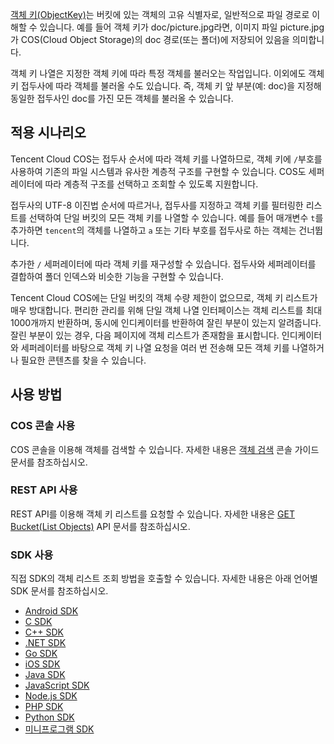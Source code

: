 [객체 키(ObjectKey)](https://intl.cloud.tencent.com/document/product/436/13324)는 버킷에 있는 객체의 고유 식별자로, 일반적으로 파일 경로로 이해할 수 있습니다. 예를 들어 객체 키가 doc/picture.jpg라면, 이미지 파일 picture.jpg가 COS(Cloud Object Storage)의 doc 경로(또는 폴더)에 저장되어 있음을 의미합니다.

객체 키 나열은 지정한 객체 키에 따라 특정 객체를 불러오는 작업입니다. 이외에도 객체 키 접두사에 따라 객체를 불러올 수도 있습니다. 즉, 객체 키 앞 부분(예: doc)을 지정해 동일한 접두사인 doc를 가진 모든 객체를 불러올 수 있습니다.

## 적용 시나리오

Tencent Cloud COS는 접두사 순서에 따라 객체 키를 나열하므로, 객체 키에 `/`부호를 사용하여 기존의 파일 시스템과 유사한 계층적 구조를 구현할 수 있습니다. COS도 세퍼레이터에 따라 계층적 구조를 선택하고 조회할 수 있도록 지원합니다.

접두사의 UTF-8 이진법 순서에 따르거나, 접두사를 지정하고 객체 키를 필터링한 리스트를 선택하여 단일 버킷의 모든 객체 키를 나열할 수 있습니다. 예를 들어 매개변수 `t`를 추가하면 `tencent`의 객체를 나열하고 `a` 또는 기타 부호를 접두사로 하는 객체는 건너뜁니다.

추가한 `/` 세퍼레이터에 따라 객체 키를 재구성할 수 있습니다. 접두사와 세퍼레이터를 결합하여 폴더 인덱스와 비슷한 기능을 구현할 수 있습니다.

Tencent Cloud COS에는 단일 버킷의 객체 수량 제한이 없으므로, 객체 키 리스트가 매우 방대합니다. 편리한 관리를 위해 단일 객체 나열 인터페이스는 객체 리스트를 최대 1000개까지 반환하며, 동시에 인디케이터를 반환하여 잘린 부분이 있는지 알려줍니다. 잘린 부분이 있는 경우, 다음 페이지에 객체 리스트가 존재함을 표시합니다. 인디케이터와 세퍼레이터를 바탕으로 객체 키 나열 요청을 여러 번 전송해 모든 객체 키를 나열하거나 필요한 콘텐츠를 찾을 수 있습니다.

## 사용 방법

### COS 콘솔 사용

COS 콘솔을 이용해 객체를 검색할 수 있습니다. 자세한 내용은 [객체 검색](https://intl.cloud.tencent.com/document/product/436/13325) 콘솔 가이드 문서를 참조하십시오.

### REST API 사용

REST API를 이용해 객체 키 리스트를 요청할 수 있습니다. 자세한 내용은 [GET Bucket(List Objects)](https://intl.cloud.tencent.com/document/product/436/30614) API 문서를 참조하십시오.

### SDK 사용

직접 SDK의 객체 리스트 조회 방법을 호출할 수 있습니다. 자세한 내용은 아래 언어별 SDK 문서를 참조하십시오.

- [Android SDK](https://intl.cloud.tencent.com/document/product/436/37676)
- [C SDK](https://intl.cloud.tencent.com/document/product/436/31518)
- [C++ SDK](https://intl.cloud.tencent.com/document/product/436/31522)
- [.NET SDK](https://intl.cloud.tencent.com/document/product/436/30594)
- [Go SDK](https://intl.cloud.tencent.com/document/product/436/31526)
- [iOS SDK](https://intl.cloud.tencent.com/document/product/436/37685)
- [Java SDK](https://intl.cloud.tencent.com/document/product/436/31534)
- [JavaScript SDK](https://intl.cloud.tencent.com/document/product/436/31538)
- [Node.js SDK](https://intl.cloud.tencent.com/document/product/436/31710)
- [PHP SDK](https://intl.cloud.tencent.com/document/product/436/31542)
- [Python SDK](https://intl.cloud.tencent.com/document/product/436/31546)
- [미니프로그램 SDK](https://intl.cloud.tencent.com/document/product/436/32457)
